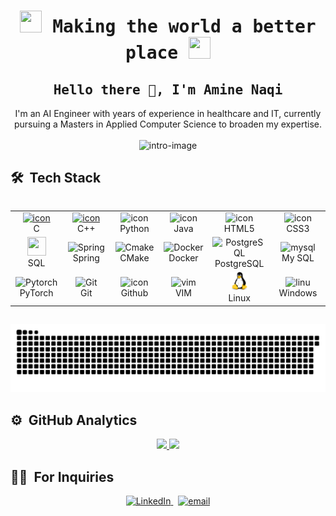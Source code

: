 <h1 align="center"><samp> <img src="https://github.com/user-attachments/assets/7cb4f6d7-a815-442d-a7a8-bf30ec892f66" width="35px" height="35px"> Making the world a better place </samp> <img src="https://github.com/user-attachments/assets/7cb4f6d7-a815-442d-a7a8-bf30ec892f66" width="35px" height="35px"> </h1>

<h2 align="center"><samp>Hello there 👋, I'm Amine Naqi</samp></h2>



<p align="center">
  I'm an AI Engineer with years of experience in healthcare and IT, currently pursuing a Masters in Applied Computer Science to broaden my expertise.
  </br></br>
  <img src="https://i0.wp.com/benjaminasimpson.com/wp-content/uploads/2020/08/dduhv5w-039efbec-4bc3-403f-903f-d57667868329.gif?fit=1920%2C1080&ssl=1" alt="intro-image">
</p>


## 🛠 &nbsp;Tech Stack

<!-- Languages -->
<div style="display: flex; align-items: flex-start; align: center">
<table align="center">
  <tr>
    <td align="center" width="100">
      <a href="#macropower-tech">
        <img src="https://uxwing.com/wp-content/themes/uxwing/download/brands-and-social-media/c-program-icon.png" alt="icon" width="30" height="30"/>
      </a>
      <br>C
    </td>
    <td align="center" width="100">
      <a href="#macropower-tech">
        <img src="https://www.vectorlogo.zone/logos/isocpp/isocpp-ar21.svg" alt="icon"/>
      </a>
      <br>C++
    </td>
    <td align="center" width="100">
        <img src="https://www.vectorlogo.zone/logos/python/python-icon.svg" alt="icon" width="30" height="30" />
      <br>Python
    </td>
    <td align="center" width="100">
        <img src="https://www.vectorlogo.zone/logos/java/java-icon.svg" alt="icon" width="30" height="30" />
      </a>
      <br>Java
    </td>
   <td align="center" width="100">
        <img src="https://www.vectorlogo.zone/logos/w3_html5/w3_html5-icon.svg" alt="icon" width="30" height="30" />
      <br>HTML5
    </td>
     <td align="center" width="100">
        <img src="https://www.vectorlogo.zone/logos/w3_css/w3_css-icon~old.svg" alt="icon" width="30" height="30" />
      <br>CSS3
    </td>
    </tr>
    <tr>
      <td align="center" width="100">
        <img src="https://symbols.getvecta.com/stencil_28/61_sql-database-generic.90b41636a8.svg" width="30" height="30" />
      <br>SQL
    </td>
    <td align="center"  width="100">
        <img src="https://www.vectorlogo.zone/logos/springio/springio-icon.svg" width="30" height="30" alt="Spring" />
      <br>Spring
    </td>
    <td align="center" width="100">
        <img src="https://www.vectorlogo.zone/logos/cmake/cmake-icon.svg" width="30" height="30" alt="Cmake" />
      <br>CMake
    </td>
    <td align="center"  width="100">
        <img src="https://www.vectorlogo.zone/logos/docker/docker-official.svg" width="30" height="30" alt="Docker" />
      <br>Docker
    </td>
    <td align="center" width="100">
      <img src="https://www.vectorlogo.zone/logos/postgresql/postgresql-icon.svg" width="30" height="30" alt="PostgreSQL" />
      <br>PostgreSQL
    </td>
    <td align="center"  width="100">
        <img src="https://skillicons.dev/icons?i=mysql" width="30" height="30" alt="mysql" />
      <br>My SQL
    </td>
    </tr>
    <td align="center" width="100"> 
        <img src="https://www.vectorlogo.zone/logos/pytorch/pytorch-icon.svg" width="30" height="30" alt="Pytorch" />
      <br>PyTorch
    </td>
    <td align="center" width="100"> 
        <img src="https://user-images.githubusercontent.com/25181517/192108372-f71d70ac-7ae6-4c0d-8395-51d8870c2ef0.png" width="30" height="30" alt="Git" />
      <br>Git
    </td>
       <td align="center" width="100">
        <img src="https://skillicons.dev/icons?i=github" alt="icon" width="30" height="30" />
      <br>Github
    </td>
    <td align="center" width="100">
        <img src="https://www.vectorlogo.zone/logos/vim/vim-icon.svg" width="30" height="30" alt="vim" />
      <br>VIM
    </td>
    <td align="center" width="100">
        <img src="https://raw.githubusercontent.com/devicons/devicon/master/icons/linux/linux-original.svg" width="30" height="30" alt="linu" />
      <br>Linux
    </td>
     <td align="center" width="100">
        <img src="https://skillicons.dev/icons?i=windows" width="30" height="30" alt="linu" />
      <br>Windows
    </td>
 </tr>
</table>
</div>

<p align="center">
  <img src="https://github.com/Rodelph/rodelph/blob/output/github-snake-dark.svg" alt="snake gif" />
</p>

## ⚙️ &nbsp;GitHub Analytics

<div align="center">
  <a href="https://github.com/Rodelph">
    <img height="180em" src="https://github-readme-stats-eight-theta.vercel.app/api?username=rodelph&show_icons=true&theme=algolia&include_all_commits=true&count_private=true"/>
    <img height="180em" src="https://github-readme-stats-eight-theta.vercel.app/api/top-langs/?username=rodelph&layout=compact&langs_count=8&theme=algolia"/>
  </a>
</div>

## 🤝🏻 &nbsp;For Inquiries

<div align="center">
  <a href="https://www.linkedin.com/in/amine-naqi-aa898724b/" target="_blank">
    <img alt="LinkedIn" src="https://img.shields.io/badge/LinkedIn-0077B5?style=for-the-badge&logo=linkedin&logoColor=white" />
  </a>
  &nbsp;
  <a href="mailto:inquiries@aminenaqi.org" target="_blank">
    <img alt="email" src="https://img.shields.io/badge/Email-053766?style=for-the-badge&logo=gmail&labelColor=black">
  </a>
</div>

